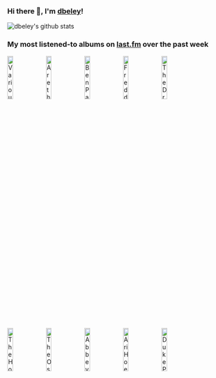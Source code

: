 ### Hi there 👋, I'm [dbeley](https://dbeley.ovh/en)!

![dbeley's github stats](https://github-readme-stats.vercel.app/api?username=dbeley)

### My most listened-to albums on [last.fm](https://www.last.fm/user/d_beley) over the past week

[<img src='https://lastfm.freetls.fastly.net/i/u/300x300/c50f3f4d9a98a3db6929ba54bcb00453.jpg' width='16%' height='16%' alt='Various Artists - Ken Burns Jazz: The Story of Americas Music'>](https://www.last.fm/music/various%2bartists/ken%2bburns%2bjazz%253a%2bthe%2bstory%2bof%2bamerica%2527s%2bmusic)&nbsp;
[<img src='https://lastfm.freetls.fastly.net/i/u/300x300/00414b77326745e9bfa0dede58a16b2e.jpg' width='16%' height='16%' alt='Aretha Franklin - Amazing Grace'>](https://www.last.fm/music/aretha%2bfranklin/amazing%2bgrace)&nbsp;
[<img src='https://lastfm.freetls.fastly.net/i/u/300x300/9814f9d5aebc1cbe48f1f5bcde85af4d.jpg' width='16%' height='16%' alt='Ben Paterson - Essential Elements'>](https://www.last.fm/music/ben%2bpaterson/essential%2belements)&nbsp;
[<img src='https://lastfm.freetls.fastly.net/i/u/300x300/c2ebee2cc17148f5c85c1c795b967f5c.jpg' width='16%' height='16%' alt='Freddie Redd Quintet - Shades of Redd'>](https://www.last.fm/music/freddie%2bredd%2bquintet/shades%2bof%2bredd)&nbsp;
[<img src='https://lastfm.freetls.fastly.net/i/u/300x300/363b7be1a0df78260aee74e671974164.jpg' width='16%' height='16%' alt='The Dream Syndicate - The Days of Wine and Roses'>](https://www.last.fm/music/the%2bdream%2bsyndicate/the%2bdays%2bof%2bwine%2band%2broses)&nbsp;
<br>
[<img src='https://lastfm.freetls.fastly.net/i/u/300x300/fe3ee50dd4344df497ab8953c2e65ca0.jpg' width='16%' height='16%' alt='The Horace Silver Quintet - Six Pieces Of Silver'>](https://www.last.fm/music/the%2bhorace%2bsilver%2bquintet/six%2bpieces%2bof%2bsilver)&nbsp;
[<img src='https://lastfm.freetls.fastly.net/i/u/300x300/30b0db96c46a3aebe7a0a968b532c306.jpg' width='16%' height='16%' alt='The Oscar Peterson Trio - Night Train'>](https://www.last.fm/music/the%2boscar%2bpeterson%2btrio/night%2btrain)&nbsp;
[<img src='https://lastfm.freetls.fastly.net/i/u/300x300/38b513388a1da4e665d812f5f8bf8315.jpg' width='16%' height='16%' alt='Abbey Lincoln - Abbey Is Blue'>](https://www.last.fm/music/abbey%2blincoln/abbey%2bis%2bblue)&nbsp;
[<img src='https://lastfm.freetls.fastly.net/i/u/300x300/de0548b350043b7f7ea1ad6f6a3f7edc.jpg' width='16%' height='16%' alt='Ari Hoenig - Tea for three'>](https://www.last.fm/music/ari%2bhoenig/tea%2bfor%2bthree)&nbsp;
[<img src='https://lastfm.freetls.fastly.net/i/u/300x300/a82ff791f31cf4d743bba519931b3a23.jpg' width='16%' height='16%' alt='Duke Pearson - Sweet Honey Bee'>](https://www.last.fm/music/duke%2bpearson/sweet%2bhoney%2bbee)&nbsp;
<br>
